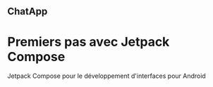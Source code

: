 ## ChatApp
# Premiers pas avec Jetpack Compose
Jetpack Compose pour le développement d'interfaces pour Android
